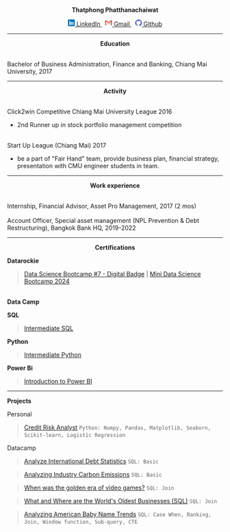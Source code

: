 **<p align="center">Thatphong Phatthanachaiwat</p>**

<p align="center">
  <a href="https://www.linkedin.com/in/thatphong.ph" rel="nofollow noreferrer">
    <img src="https://github.com/thatph/Misc./blob/86836b6e802ee62cbdd635b1bdecb7be76a8dc01/linkedin%2016px.png" alt="linkedin"> LinkedIn
  </a> &nbsp; 
  <a href="mailto:thatphong.ph@gmail.com" rel="nofollow noreferrer">
    <img src="https://github.com/thatph/Misc./blob/0689a58a994f9de32be558b55a89bf414f58ac5f/gmail%2016px.png" alt="gmail"> Gmail
  </a> &nbsp;
  <a href="https://github.com/thatph/Data-Analyst" rel="nofollow noreferrer">
    <img src="https://github.com/thatph/Misc./blob/7b761d77dfd228f9a50ca1db4d604582b1ca4f4f/github%2016px.png" alt="github"> Github
  </a>
</p>

***
**<p align="center">Education</p>**
\
Bachelor of Business Administration, Finance and Banking, Chiang Mai University, 2017
***
**<p align="center">Activity</p>**
\
Click2win Competitive Chiang Mai University League 2016
- 2nd Runner up in stock portfolio management competition
  
\
Start Up League (Chiang Mai) 2017
- be a part of "Fair Hand" team, provide business plan, financial strategy, presentation with CMU engineer students in team.

***
**<p align="center">Work experience</p>**
\
Internship, Financial Advisor, Asset Pro Management, 2017 (2 mos)
\
\
Account Officer, Special asset management (NPL Prevention & Debt Restructuring), Bangkok Bank HQ, 2019-2022
***


**<p align="center">Certifications</p>**

**Datarockie**

>[Data Science Bootcamp #7 - Digital Badge](https://badgr.com/public/assertions/ApDhbv3ORHei-eHZTqBG8Q) | [Mini Data Science Bootcamp 2024](https://github.com/thatph/data_analyst_project/blob/ebcd1e608937f4fa3736b515798712c81e6ce127/PDF/Certification%20of%20Completion%20for%20Mini%20Data%20science%20bootcamp-2024.pdf)

\
**Data Camp**


**SQL**

>[Intermediate SQL](https://github.com/thatph/data_analyst_project/blob/e12c4ed2cdfdf057da974f24b0cf02cce30392dc/PDF/%5BDatacamp%5D%20Intermediate%20SQL.pdf)


**Python**
>[Intermediate Python](https://github.com/thatph/data_analyst_project/blob/00f4de661f611b7d13cb9480b85a4c472eb6d20c/PDF/%5BDatacamp%5D%20Intermediate%20Python.pdf)


**Power Bi**
>[Introduction to Power BI](https://github.com/thatph/data_analyst_project/blob/00f4de661f611b7d13cb9480b85a4c472eb6d20c/PDF/%5BDatacamp%5D%20Introduction%20to%20Power%20BI.pdf)


***
**Projects**

Personal 
>[Credit Risk Analyst](https://github.com/thatph/Data-Analyst/tree/bddda747dfdf13bd0b84e3d8e2506b15bc939403/Python/Project%20%3A%20Credit%20Risk%20analysis)
>`Python: Numpy, Pandas, Matplotlib, Seaborn, Scikit-learn, Logistic Regression`
>
Datacamp
>[Analyze International Debt Statistics](https://github.com/thatph/Data-Analyst/tree/ee9560e71b770c182e5a2dcb4b5c0f5441c939d4/SQL/Datacamp/Analyze%20International%20Debt%20Statistics)
>`SQL: Basic`

>[Analyzing Industry Carbon Emissions](https://github.com/thatph/Data-Analyst/tree/a294c7c93650ec2017495a5751acf6fc908de887/SQL/Datacamp/Analyzing%20Industry%20Carbon%20Emissions)
>`SQL: Basic`

>[When was the golden era of video games?](https://github.com/thatph/Data-Analyst/tree/ee9560e71b770c182e5a2dcb4b5c0f5441c939d4/SQL/Datacamp/When%20was%20the%20golden%20era%20of%20video%20games%3F)
>`SQL: Join`

>[What and Where are the World's Oldest Businesses (SQL)](https://github.com/thatph/Data-Analyst/tree/de4bc4c156941ee50a391d9250f354608d8bea63/SQL/Datacamp/What%20and%20Where%20are%20the%20World's%20Oldest%20Businesses)
>`SQL: Join`

>[Analyzing American Baby Name Trends](https://github.com/thatph/Data-Analyst/tree/a294c7c93650ec2017495a5751acf6fc908de887/SQL/Datacamp/Analyzing%20American%20Baby%20Name%20Trends)
>`SQL: Case When, Ranking, Join, Window function, Sub-query, CTE`









